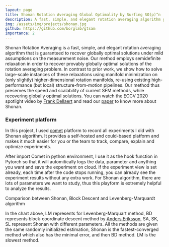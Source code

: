 ```yaml
---
layout: page
title: Shonan Rotation Averaging Global Optimality by Surfing SO(p)^n
description: A fast, simple, and elegant rotation averaging algorithm guaranteed to recover globally optimal solutions under mild assumptions on the measurement noise.
img: /assets/img/projects/shonan.jpg
github: https://github.com/borglab/gtsam
importance: 2
---
```


Shonan Rotation Averaging is a fast, simple, and elegant rotation averaging algorithm that is guaranteed to recover globally optimal solutions under mild assumptions on the measurement noise. Our method employs semidefinite relaxation in order to recover provably globally optimal solutions of the rotation averaging problem. In contrast to prior work, we show how to solve large-scale instances of these relaxations using manifold minimization on (only slightly) higher-dimensional rotation manifolds, re-using existing high-performance (but local) structure-from-motion pipelines. Our method thus preserves the speed and scalability of current SFM methods, while recovering globally optimal solutions. You can watch the ECCV 2020 spotlight video by <a href="https://dellaert.github.io/ShonanAveraging/">Frank Dellaert</a> and read our <a href="https://arxiv.org/abs/2008.02737">paper</a> to know more about Shonan.

### Experiment platform

In this project, I used <a href="https://www.comet.ml/site/">comet</a> platform to record all experiments I did with Shonan algorithm. It provides a self-hosted and could-based platform and makes it much easier for you or the team to track, compare, explain and optimize experiments.

<p>
After import Comet in python environment, I use it as the hook function in Pytorch so that it will automitically logs the data, parameter and anything you want and save the experiment on cloud. If the experiment view is set already, each time after the code stops running, you can already see the experiment results without any extra work. For Shonan algorithm, there are lots of parameters we want to study, thus this playform is extremely helpful to analyze the results. 
</p>

<div class="row">
    <div class="col-sm mt-3 mt-md-0">
        <img class="img-fluid rounded mx-auto d-block" src="{{ '/assets/img/shonan.jpg' | relative_url }}" alt="" title="example image"/>
    </div>
</div>
<div class="caption">
    Comparison between Shonan, Block Descent and Levenberg-Marquardt algorithm
</div>

In the chart above, LM represents for Levenberg-Marquart method, BD represents block-coordinate descent method by <a href="https://openaccess.thecvf.com/content_cvpr_2018/papers/Eriksson_Rotation_Averaging_and_CVPR_2018_paper.pdf">Anders Eriksson</a>, SA, SK, SL represent Shonan with different parameters. All the methods are given the same randomly initialized estimation, Shonan is the fastest-converged method which also has the minimal error, and then BD method. LM is the slowest method.



